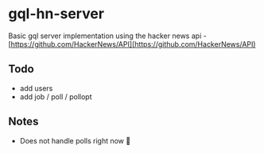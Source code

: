 # gql-hn-server
Basic gql server implementation using the hacker news api - [https://github.com/HackerNews/API](https://github.com/HackerNews/API)

## Todo
- add users
- add job / poll / pollopt

## Notes
- Does not handle polls right now 🤷
